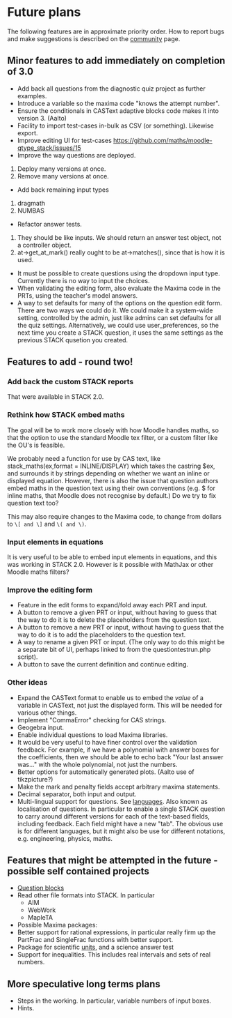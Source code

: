 # Future plans

The following features are in approximate priority order.  How to report bugs and make suggestions is described on the [community](../About/Community.md) page.


## Minor features to add immediately on completion of 3.0 ##

* Add back all questions from the diagnostic quiz project as further examples.
* Introduce a variable so the maxima code "knows the attempt number".
* Ensure the conditionals in CASText adaptive blocks code makes it into version 3. (Aalto)
* Facility to import test-cases in-bulk as CSV (or something). Likewise export.
* Improve editing UI for test-cases https://github.com/maths/moodle-qtype_stack/issues/15
* Improve the way questions are deployed.
 1. Deploy many versions at once.
 2. Remove many versions at once.
* Add back remaining input types
 1. dragmath
 2. NUMBAS
* Refactor answer tests.
 1. They should be like inputs. We should return an answer test object, not a controller object.
 2. at->get_at_mark() really ought to be at->matches(), since that is how it is used.
* It must be possible to create questions using the dropdown input type. Currently there is no way to input the choices.
* When validating the editing form, also evaluate the Maxima code in the PRTs, using the teacher's model answers.
* A way to set defaults for many of the options on the question edit form. There are two ways we could do it. We could make it a system-wide setting, controlled by the admin, just like admins can set defaults for all the quiz settings. Alternatively, we could use user_preferences, so the next time you create a STACK question, it uses the same settings as the previous STACK qusetion you created.

## Features to add - round two! ##

### Add back the custom STACK reports ###

That were available in STACK 2.0.

### Rethink how STACK embed maths ###

The goal will be to work more closely with how Moodle handles maths, so that
the option to use the standard Moodle tex filter, or a custom filter like the
OU's is feasible.

We probably need a function for use by CAS text, like
    stack_maths(ex,format = INLINE/DISPLAY)
which takes the castring $ex, and surrounds it by strings depending on whether
we want an inline or displayed equation. However, there is also the issue that
question authors embed maths in the question text using their own conventions
(e.g. $ for inline maths, that Moodle does not recognise by default.) Do we try
to fix question text too?

This may also require changes to the Maxima code, to change from dollars to `\[ and \]` and `\( and \)`.

### Input elements in equations ###

It is very useful to be able to embed input elements in equations, and this was
working in STACK 2.0. However is it possible with MathJax or other Moodle maths
filters?

### Improve the editing form ###

* Feature in the edit forms to expand/fold away each PRT and input.
* A button to remove a given PRT or input, without having to guess that the way to do it is to delete the placeholders from the question text.
* A button to remove a new PRT or input, without having to guess that the way to do it is to add the placeholders to the question text.
* A way to rename a given PRT or input. (The only way to do this might be a separate bit of UI, perhaps linked to from the questiontestrun.php script).
* A button to save the current definition and continue editing.

### Other ideas ###

* Expand the CASText format to enable us to embed the _value_ of a variable in CASText, not just the displayed form.  This will be needed for various other things.
* Implement "CommaError" checking for CAS strings.
* Geogebra input.
* Enable individual questions to load Maxima libraries.
* It would be very useful to have finer control over the validation feedback. For example, if we have a polynomial with answer boxes for the coefficients, then we should be able to echo back "Your last answer was..." with the whole polynomial, not just the numbers.
* Better options for automatically generated plots.  (Aalto use of tikzpicture?)
* Make the mark and penalty fields accept arbitrary maxima statements.
* Decimal separator, both input and output.
* Multi-lingual support for questions.  See [languages](Languages.md).  Also known as localisation of questions.  In particular to enable a single STACK question to carry around different versions for each of the text-based fields, including feedback.  Each field might have a new "tab".  The obvious use is for different languages, but it might also be use for different notations, e.g. engineering, physics, maths.


## Features that might be attempted in the future - possible self contained projects ##

* [Question blocks](../Authoring/Question_blocks.md)
* Read other file formats into STACK.  In particular
  * AIM
  * WebWork
  * MapleTA
* Possible Maxima packages:
 * Better support for rational expressions, in particular really firm up the PartFrac and SingleFrac functions with better support.
 * Package for scientific [units](../Authoring/Units.md), and a science answer test
 * Support for inequalities.  This includes real intervals and sets of real numbers.


## More speculative long terms plans ##

* Steps in the working. In particular, variable numbers of input boxes.
* Hints.

